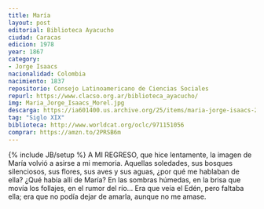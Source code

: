 ```yaml
---
title: María
layout: post
editorial: Biblioteca Ayacucho
ciudad: Caracas
edicion: 1978
year: 1867
category:
- Jorge Isaacs
nacionalidad: Colombia
nacimiento: 1837
repositorio: Consejo Latinoamericano de Ciencias Sociales
repurl: https://www.clacso.org.ar/biblioteca_ayacucho/
img: Maria_Jorge_Isaacs_Morel.jpg
descarga: https://ia601400.us.archive.org/25/items/maria-jorge-isaacs-2/Maria_Jorge_Isaacs%20%282%29.pdf
tag: "Siglo XIX"
biblioteca: http://www.worldcat.org/oclc/971151056
comprar: https://amzn.to/2PRSB6m
---
```

{% include JB/setup %}
A MI REGRESO, que hice lentamente, la imagen de María volvió a asirse a mi memoria. Aquellas soledades, sus bosques silenciosos, sus flores, sus aves y sus aguas, ¿por qué me hablaban de ella? ¿Qué había allí de María?
En las sombras húmedas, en la brisa que movía los follajes, en el rumor del río... Era que veía el Edén, pero faltaba ella; era que no podía dejar de amarla, aunque no me amase.
